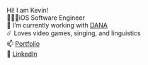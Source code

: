 Hi! I am Kevin!  
🧑🏻‍💻iOS Software Engineer  
🔭 I’m currently working with [DANA](https://dana.id)  
☄️ Loves video games, singing, and linguistics  
📫 [Portfolio](http://kevinyulias.herokuapp.com)  
💬 [LinkedIn](https://www.linkedin.com/in/kevinyou77/)

<!--
**kevinyou77/kevinyou77** is a ✨ _special_ ✨ repository because its `README.md` (this file) appears on your GitHub profile.

Here are some ideas to get you started:

- 🔭 I’m currently working on ...
- 🌱 I’m currently learning ...
- 👯 I’m looking to collaborate on ...
- 🤔 I’m looking for help with ...
- 💬 Ask me about ...
- 📫 How to reach me: ...
- 😄 Pronouns: ...
- ⚡ Fun fact: ...
-->
